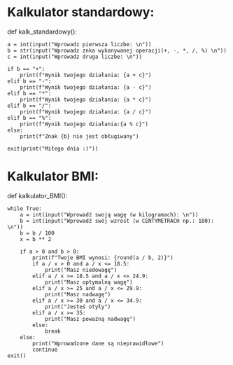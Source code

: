 # Kalkulator standardowy:

def kalk_standardowy():

    a = int(input("Wprowadz pierwsza liczbe: \n"))
    b = str(input("Wprowadz znka wykonywanej operacji(+, -, *, /, %) \n"))
    c = int(input("Wprowadz druga liczbe: \n"))

    if b == "+":
        print(f"Wynik twojego działania: {a + c}")
    elif b == "-":
        print(f"Wynik twojego działania: {a - c}")
    elif b == "*":
        print(f"Wynik twojego działania: {a * c}")
    elif b == "/":
        print(f"Wynik twojego działania: {a / c}")
    elif b == "%":
        print(f"Wynik twojego działania:{a % c}")
    else:
        print(f"Znak {b} nie jest obługiwany")

    exit(print("Miłego dnia :)"))
    

# Kalkulator BMI:
def kalkulator_BMI():

    while True:
        a = int(input("Wprowadź swoją wagę (w kilogramach): \n"))
        b = int(input("Wprowadź swój wzrost (w CENTYMETRACH np.: 180): \n"))
        b = b / 100
        x = b ** 2

        if a > 0 and b > 0:
            print(f"Twoje BMI wynosi: {round(a / b, 2)}")
            if a / x > 0 and a / x <= 18.5:
                print("Masz niedowagę")
            elif a / x >= 18.5 and a / x <= 24.9:
                print("Masz optymalną wagę")
            elif a / x >= 25 and a / x <= 29.9:
                print("Masz nadwagę")
            elif a / x >= 30 and a / x <= 34.9:
                print("Jesteś otyły")
            elif a / x >= 35:
                print("Masz poważną nadwagę")
            else:
                break
        else:
            print("Wprowadzone dane są nieprawidłowe")
            continue
    exit()
